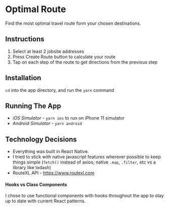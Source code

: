 # Optimal Route
Find the most optimal travel route form your chosen destinations.

## Instructions
1. Select at least 2 jobsite addresses
2. Press Create Route button to calculate your route
3. Tap on each step of the route to get directions from the previous step

## Installation
`cd` into the app directory, and run the `yarn` command

## Running The App
* *iOS Simulator* - `yarn ios` to run on iPhone 11 simulator
* *Android Simulator* - `yarn android`

## Technology Decisions
- Everything was built in React Native.
- I tried to stick with native javascript features wherever possible to keep things simple
(`fetch()` instead of axios; native `.map`, `.filter`, etc vs a library like lodash)
- RouteXL API - https://www.routexl.com

#### Hooks vs Class Components
I chose to use functional components with hooks throughout the app to stay up to date with current React patterns.


